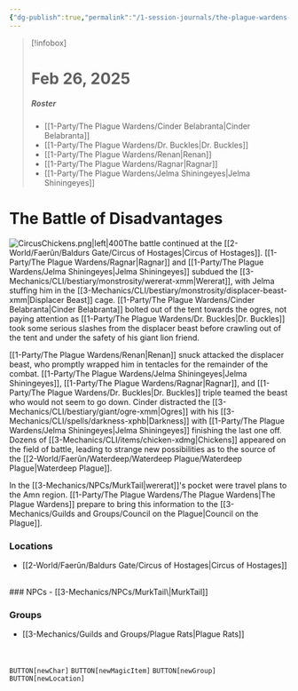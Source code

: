 ```yaml
---
{"dg-publish":true,"permalink":"/1-session-journals/the-plague-wardens-journal/session-09/","created":"2025-02-26T15:47:28.558-05:00","updated":"2025-03-13T19:52:20.888-04:00"}
---
```


>[!infobox]
># Feb 26, 2025
>##### Roster
>- [[1-Party/The Plague Wardens/Cinder Belabranta\|Cinder Belabranta]]
>- [[1-Party/The Plague Wardens/Dr. Buckles\|Dr. Buckles]]
>- [[1-Party/The Plague Wardens/Renan\|Renan]]
>- [[1-Party/The Plague Wardens/Ragnar\|Ragnar]]
>- [[1-Party/The Plague Wardens/Jelma Shiningeyes\|Jelma Shiningeyes]]
# The Battle of Disadvantages
![CircusChickens.png|left|400](/img/user/z_Assets/CircusChickens.png)The battle continued at the [[2-World/Faerûn/Baldurs Gate/Circus of Hostages\|Circus of Hostages]]. [[1-Party/The Plague Wardens/Ragnar\|Ragnar]] and [[1-Party/The Plague Wardens/Jelma Shiningeyes\|Jelma Shiningeyes]] subdued the [[3-Mechanics/CLI/bestiary/monstrosity/wererat-xmm\|Wererat]], with Jelma stuffing him in the [[3-Mechanics/CLI/bestiary/monstrosity/displacer-beast-xmm\|Displacer Beast]] cage. [[1-Party/The Plague Wardens/Cinder Belabranta\|Cinder Belabranta]] bolted out of the tent towards the ogres, not paying attention as [[1-Party/The Plague Wardens/Dr. Buckles\|Dr. Buckles]] took some serious slashes from the displacer beast before crawling out of the tent and under the safety of his giant lion friend.

[[1-Party/The Plague Wardens/Renan\|Renan]] snuck attacked the displacer beast, who promptly wrapped him in tentacles for the remainder of the combat. [[1-Party/The Plague Wardens/Jelma Shiningeyes\|Jelma Shiningeyes]], [[1-Party/The Plague Wardens/Ragnar\|Ragnar]], and [[1-Party/The Plague Wardens/Dr. Buckles\|Dr. Buckles]] triple teamed the beast who would not seem to go down. Cinder distracted the [[3-Mechanics/CLI/bestiary/giant/ogre-xmm\|Ogres]] with his [[3-Mechanics/CLI/spells/darkness-xphb\|Darkness]] with [[1-Party/The Plague Wardens/Jelma Shiningeyes\|Jelma Shiningeyes]] finishing the last one off. Dozens of [[3-Mechanics/CLI/items/chicken-xdmg\|Chickens]] appeared on the field of battle, leading to strange new possibilities as to the source of the [[2-World/Faerûn/Waterdeep/Waterdeep Plague/Waterdeep Plague\|Waterdeep Plague]].

In the [[3-Mechanics/NPCs/MurkTail\|wererat]]'s pocket were travel plans to the Amn region. [[1-Party/The Plague Wardens/The Plague Wardens\|The Plague Wardens]] prepare to bring this information to the [[3-Mechanics/Guilds and Groups/Council on the Plague\|Council on the Plague]].
<br>
### Locations
- [[2-World/Faerûn/Baldurs Gate/Circus of Hostages\|Circus of Hostages]]
<br>
### NPCs
- [[3-Mechanics/NPCs/MurkTail\|MurkTail]]
<br>

### Groups
- [[3-Mechanics/Guilds and Groups/Plague Rats\|Plague Rats]]
<br><br><br>


`BUTTON[newChar]` `BUTTON[newMagicItem]` `BUTTON[newGroup]` `BUTTON[newLocation]`